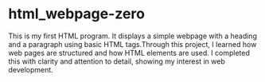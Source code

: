 # html_webpage-zero
 This is my first HTML program. It displays a simple webpage with a heading and a paragraph using basic HTML tags.Through this project, I learned how web pages are structured and how HTML elements are used. I completed this with clarity and attention to detail, showing my interest in web development.     

